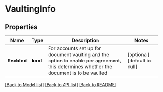 # VaultingInfo

## Properties
Name | Type | Description | Notes
------------ | ------------- | ------------- | -------------
**Enabled** | **bool** | For accounts set up for document vaulting and the option to enable per agreement, this determines whether the document is to be vaulted | [optional] [default to null]

[[Back to Model list]](../README.md#documentation-for-models) [[Back to API list]](../README.md#documentation-for-api-endpoints) [[Back to README]](../README.md)


